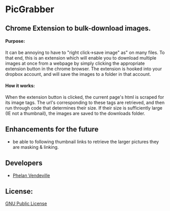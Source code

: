 PicGrabber
==========

Chrome Extension to bulk-download images.
-----------------------------------------

#### Purpose:
It can be annoying to have to "right click->save image" as" on many files. To that end, this is an extension which will enable you to download multiple images at once from a webpage by simply clicking the appropriate extension button in the chrome browser. The extension is hooked into your dropbox account, and will save the images to a folder in that account.

#### How it works:
When the extension button is clicked, the current page's html is scraped for its image tags. The url's corresponding to these tags are retrieved, and then run through code that determines their size. If their size is sufficiently large (IE not a thumbnail), the images are saved to the downloads folder.

Enhancements for the future
---------------------------
- be able to following thumbnail links to retrieve the larger pictures they are masking & linking.

Developers
----------
- [Phelan Vendeville]

License:
----------
[GNU Public License]

[GNU Public License]: http://www.gnu.org/licenses/gpl.html
[Phelan Vendeville]: https://github.com/the-hobbes